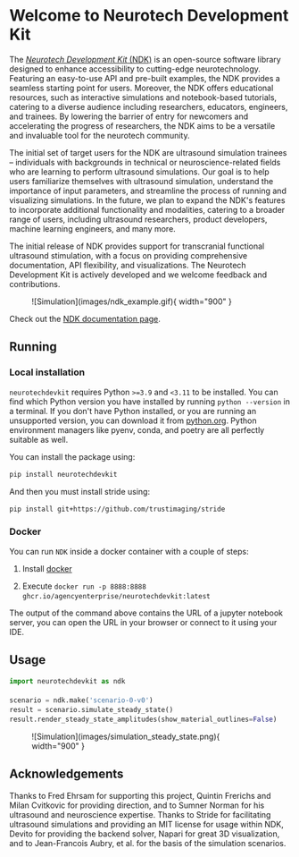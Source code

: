 # Welcome to Neurotech Development Kit


The [_Neurotech Development Kit_ (NDK)](https://agencyenterprise.github.io/neurotechdevkit/) is an open-source software library designed to enhance accessibility to cutting-edge neurotechnology. Featuring an easy-to-use API and pre-built examples, the NDK provides a seamless starting point for users. Moreover, the NDK offers educational resources, such as interactive simulations and notebook-based tutorials, catering to a diverse audience including researchers, educators, engineers, and trainees. By lowering the barrier of entry for newcomers and accelerating the progress of researchers, the NDK aims to be a versatile and invaluable tool for the neurotech community.

The initial set of target users for the NDK are ultrasound simulation trainees – individuals with backgrounds in technical or neuroscience-related fields who are learning to perform ultrasound simulations. Our goal is to help users familiarize themselves with ultrasound simulation, understand the importance of input parameters, and streamline the process of running and visualizing simulations. In the future, we plan to expand the NDK's features to incorporate additional functionality and modalities, catering to a broader range of users, including ultrasound researchers, product developers, machine learning engineers, and many more.

The initial release of NDK provides support for transcranial functional ultrasound stimulation, with a focus on providing comprehensive documentation, API flexibility, and visualizations. The Neurotech Development Kit is actively developed and we welcome feedback and contributions.


<figure markdown>
  ![Simulation](images/ndk_example.gif){ width="900" }
</figure>


Check out the [NDK documentation page](https://agencyenterprise.github.io/neurotechdevkit/).

## Running

### Local installation

`neurotechdevkit` requires Python `>=3.9` and `<3.11` to be installed. You can find which Python version you have installed by running `python --version` in a terminal. If you don't have Python installed, or you are running an unsupported version, you can download it from [python.org](https://www.python.org/downloads/). Python environment managers like pyenv, conda, and poetry are all perfectly suitable as well.

You can install the package using:

``` bash
pip install neurotechdevkit
```

And then you must install stride using:
``` bash
pip install git+https://github.com/trustimaging/stride
```

### Docker
You can run `NDK` inside a docker container with a couple of steps:

1. Install [docker](https://docs.docker.com/engine/install/#desktop)

1. Execute `docker run -p 8888:8888 ghcr.io/agencyenterprise/neurotechdevkit:latest`

The output of the command above contains the URL of a jupyter notebook server, you can open the URL in your browser or connect to it using your IDE.

## Usage

```python
import neurotechdevkit as ndk

scenario = ndk.make('scenario-0-v0')
result = scenario.simulate_steady_state()
result.render_steady_state_amplitudes(show_material_outlines=False)
```

<figure markdown>
  ![Simulation](images/simulation_steady_state.png){ width="900" }
</figure>

## Acknowledgements

Thanks to Fred Ehrsam for supporting this project, Quintin Frerichs and Milan Cvitkovic for providing direction, and to Sumner Norman for his ultrasound and neuroscience expertise. Thanks to Stride for facilitating ultrasound simulations and providing an MIT license for usage within NDK, Devito for providing the backend solver, Napari for great 3D visualization, and to Jean-Francois Aubry, et al. for the basis of the simulation scenarios.
